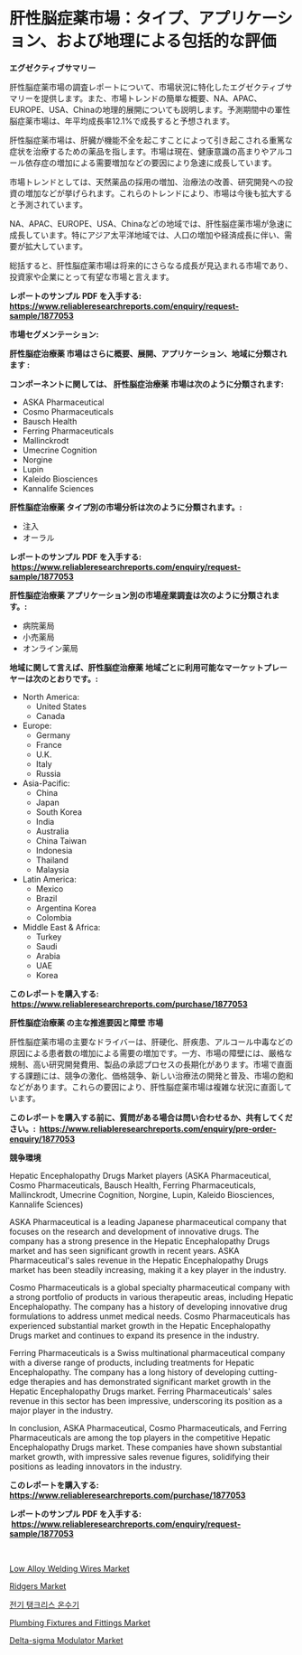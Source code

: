 <p><h1>肝性脳症薬市場：タイプ、アプリケーション、および地理による包括的な評価</h1></p><p><strong>エグゼクティブサマリー</strong></p>
<p><p>肝性脳症薬市場の調査レポートについて、市場状況に特化したエグゼクティブサマリーを提供します。また、市場トレンドの簡単な概要、NA、APAC、EUROPE、USA、Chinaの地理的展開についても説明します。予測期間中の軍性脳症薬市場は、年平均成長率12.1%で成長すると予想されます。</p><p>肝性脳症薬市場は、肝臓が機能不全を起こすことによって引き起こされる重篤な症状を治療するための薬品を指します。市場は現在、健康意識の高まりやアルコール依存症の増加による需要増加などの要因により急速に成長しています。</p><p>市場トレンドとしては、天然薬品の採用の増加、治療法の改善、研究開発への投資の増加などが挙げられます。これらのトレンドにより、市場は今後も拡大すると予測されています。</p><p>NA、APAC、EUROPE、USA、Chinaなどの地域では、肝性脳症薬市場が急速に成長しています。特にアジア太平洋地域では、人口の増加や経済成長に伴い、需要が拡大しています。</p><p>総括すると、肝性脳症薬市場は将来的にさらなる成長が見込まれる市場であり、投資家や企業にとって有望な市場と言えます。</p></p>
<p><strong>レポートのサンプル PDF を入手する: <a href="https://www.reliableresearchreports.com/enquiry/request-sample/1877053">https://www.reliableresearchreports.com/enquiry/request-sample/1877053</a></strong></p>
<p><strong>市場セグメンテーション:</strong></p>
<p><strong> 肝性脳症治療薬 市場はさらに概要、展開、アプリケーション、地域に分類されます :</strong></p>
<p><strong>コンポーネントに関しては、 肝性脳症治療薬 市場は次のように分類されます: &nbsp;</strong></p>
<p><ul><li>ASKA Pharmaceutical</li><li>Cosmo Pharmaceuticals</li><li>Bausch Health</li><li>Ferring Pharmaceuticals</li><li>Mallinckrodt</li><li>Umecrine Cognition</li><li>Norgine</li><li>Lupin</li><li>Kaleido Biosciences</li><li>Kannalife Sciences</li></ul></p>
<p><strong> 肝性脳症治療薬 タイプ別の市場分析は次のように分類されます。:</strong></p>
<p><ul><li>注入</li><li>オーラル</li></ul></p>
<p><strong>レポートのサンプル PDF を入手する: &nbsp;<a href="https://www.reliableresearchreports.com/enquiry/request-sample/1877053">https://www.reliableresearchreports.com/enquiry/request-sample/1877053</a></strong></p>
<p><strong> 肝性脳症治療薬 アプリケーション別の市場産業調査は次のように分類されます。:</strong></p>
<p><ul><li>病院薬局</li><li>小売薬局</li><li>オンライン薬局</li></ul></p>
<p><strong>地域に関して言えば、肝性脳症治療薬 地域ごとに利用可能なマーケットプレーヤーは次のとおりです。:</strong></p>
<p><ul>
    <li>
        North America:
        <ul>
            <li>United States</li>
            <li>Canada</li>
        </ul>
    </li>
    <li>
        Europe:
        <ul>
            <li>Germany</li>
            <li>France</li>
            <li>U.K.</li>
            <li>Italy</li>
            <li>Russia</li>
        </ul>
    </li>
    <li>
        Asia-Pacific:
        <ul>
            <li>China</li>
            <li>Japan</li>
            <li>South Korea</li>
            <li>India</li>
            <li>Australia</li>
            <li>China Taiwan</li>
            <li>Indonesia</li>
            <li>Thailand</li>
            <li>Malaysia</li>
        </ul>
    </li>
    <li>
        Latin America:
        <ul>
            <li>Mexico</li>
            <li>Brazil</li>
            <li>Argentina Korea</li>
            <li>Colombia</li>
        </ul>
    </li>
    <li>
        Middle East & Africa:
        <ul>
            <li>Turkey</li>
            <li>Saudi</li>
            <li>Arabia</li>
            <li>UAE</li>
            <li>Korea</li>
        </ul>
    </li>
    </ul></p>
<p><strong>このレポートを購入する: &nbsp;<a href="https://www.reliableresearchreports.com/purchase/1877053">https://www.reliableresearchreports.com/purchase/1877053</a></strong></p>
<p><strong>肝性脳症治療薬 の主な推進要因と障壁 市場</strong></p>
<p><p>肝性脳症薬市場の主要なドライバーは、肝硬化、肝疾患、アルコール中毒などの原因による患者数の増加による需要の増加です。一方、市場の障壁には、厳格な規制、高い研究開発費用、製品の承認プロセスの長期化があります。市場で直面する課題には、競争の激化、価格競争、新しい治療法の開発と普及、市場の飽和などがあります。これらの要因により、肝性脳症薬市場は複雑な状況に直面しています。</p></p>
<p><strong>このレポートを購入する前に、質問がある場合は問い合わせるか、共有してください。:&nbsp; <a href="https://www.reliableresearchreports.com/enquiry/pre-order-enquiry/1877053">https://www.reliableresearchreports.com/enquiry/pre-order-enquiry/1877053</a></strong></p>
<p><strong>競争環境</strong></p>
<p><p>Hepatic Encephalopathy Drugs Market players (ASKA Pharmaceutical, Cosmo Pharmaceuticals, Bausch Health, Ferring Pharmaceuticals, Mallinckrodt, Umecrine Cognition, Norgine, Lupin, Kaleido Biosciences, Kannalife Sciences)</p><p>ASKA Pharmaceutical is a leading Japanese pharmaceutical company that focuses on the research and development of innovative drugs. The company has a strong presence in the Hepatic Encephalopathy Drugs market and has seen significant growth in recent years. ASKA Pharmaceutical's sales revenue in the Hepatic Encephalopathy Drugs market has been steadily increasing, making it a key player in the industry.</p><p>Cosmo Pharmaceuticals is a global specialty pharmaceutical company with a strong portfolio of products in various therapeutic areas, including Hepatic Encephalopathy. The company has a history of developing innovative drug formulations to address unmet medical needs. Cosmo Pharmaceuticals has experienced substantial market growth in the Hepatic Encephalopathy Drugs market and continues to expand its presence in the industry.</p><p>Ferring Pharmaceuticals is a Swiss multinational pharmaceutical company with a diverse range of products, including treatments for Hepatic Encephalopathy. The company has a long history of developing cutting-edge therapies and has demonstrated significant market growth in the Hepatic Encephalopathy Drugs market. Ferring Pharmaceuticals' sales revenue in this sector has been impressive, underscoring its position as a major player in the industry.</p><p>In conclusion, ASKA Pharmaceutical, Cosmo Pharmaceuticals, and Ferring Pharmaceuticals are among the top players in the competitive Hepatic Encephalopathy Drugs market. These companies have shown substantial market growth, with impressive sales revenue figures, solidifying their positions as leading innovators in the industry.</p></p>
<p><strong>このレポートを購入する: &nbsp; <a href="https://www.reliableresearchreports.com/purchase/1877053">https://www.reliableresearchreports.com/purchase/1877053</a></strong></p>
<p><strong>レポートのサンプル PDF を入手する: &nbsp;<a href="https://www.reliableresearchreports.com/enquiry/request-sample/1877053">https://www.reliableresearchreports.com/enquiry/request-sample/1877053</a></strong><strong></strong></p>
<p>&nbsp;</p>
<p><p><a href="https://issuu.com/reportprime-2/docs/low-alloy-welding-wires-market-size-2030.pptx">Low Alloy Welding Wires Market</a></p><p><a href="https://simplistic-meeting-7ee.notion.site/Ridgers-Market-Size-2024-2031-Global-Industrial-Analysis-Key-Geographical-Regions-Market-Share--e81e78e53e144d9482c8d40dbdde35f1">Ridgers Market</a></p><p><a href="https://github.com/oajzkywllm460/Market-Research-Report-List-1/blob/main/78380962580.md">전기 탱크리스 온수기</a></p><p><a href="https://github.com/angelajermaine/Market-Research-Report-List-2/blob/main/plumbing-fixtures-and-fittings-market.md">Plumbing Fixtures and Fittings Market</a></p><p><a href="https://view.publitas.com/reportprime-1/delta-sigma-modulator-market-research-report-the-key-to-successful-business-strategy-forecasted-for-period-from-2024-2031/">Delta-sigma Modulator Market</a></p></p>